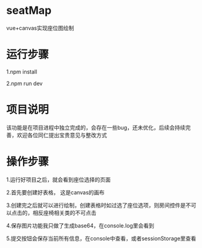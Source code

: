 # seatMap
  vue+canvas实现座位图绘制

# 运行步骤
  <p>1.npm install</p>
  <p>2.npm run dev</p>

# 项目说明

  <p>该功能是在项目进程中独立完成的，会存在一些bug，还未优化，后续会持续完善，欢迎各位同仁提出宝贵意见与整改方式</p>

# 操作步骤
  <p>1.运行好项目之后，就会看到座位选择的页面</p>
  <p>2.首先要创建好表格， 这是canvas的画布</p>
  <p>3.创建完之后就可以进行绘制，创建表格时如过选了座位选项，则房间控件是不可以点击的，相反座椅相关类的不可点击</p>
  <p>4.保存图片功能我只做了生成base64，在console.log里会看到</p>
  <p>5.提交按钮会保存当前所有信息，在console中查看，或者sessionStorage里查看</p>
